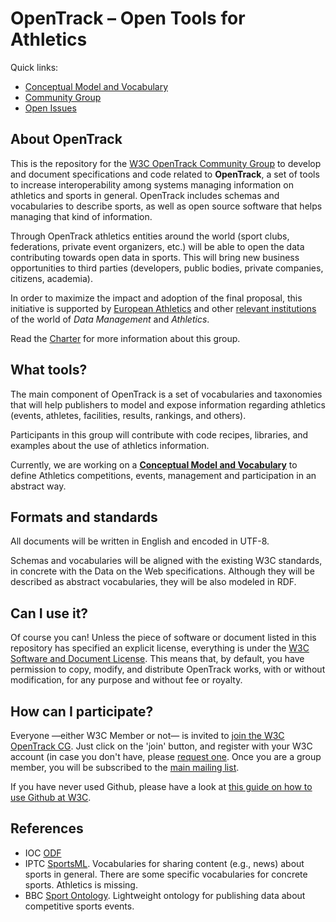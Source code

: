 # OpenTrack – Open Tools for Athletics

Quick links:
* [Conceptual Model and Vocabulary](https://w3c.github.io/opentrack-cg/spec/model/)
* [Community Group](https://www.w3.org/community/)
* [Open Issues](https://github.com/w3c/opentrack-cg/issues)

## About OpenTrack

This is the repository for the [W3C OpenTrack Community Group](https://www.w3.org/community/opentrack/) to develop and document specifications and code related to **OpenTrack**, a set of tools to increase interoperability among systems managing information on athletics and sports in general. OpenTrack includes schemas and vocabularies to describe sports, as well as open source software that helps managing that kind of information.

Through OpenTrack athletics entities around the world (sport clubs, federations, private event organizers, etc.) will be able to open the data contributing towards open data in sports. This will bring new business opportunities to third parties (developers, public bodies, private companies, citizens, academia). 

In order to maximize the impact and adoption of the final proposal, this initiative is supported by [European Athletics](http://www.european-athletics.org) and other [relevant institutions](https://www.w3.org/community/opentrack/participants) of the world of *Data Management* and *Athletics*.

Read the [Charter](https://w3c.github.io/opentrack-cg/charter.html) for more information about this group.

## What tools?

The main component of OpenTrack is a set of vocabularies and taxonomies that will help publishers to model and expose information regarding athletics (events, athletes, facilities, results, rankings, and others). 

Participants in this group will contribute with code recipes, libraries, and examples about the use of athletics information.

Currently, we are working on a **[Conceptual Model and Vocabulary](https://w3c.github.io/opentrack-cg/spec/model/)** to define Athletics competitions, events, management and participation in an abstract way.

## Formats and standards

All documents will be written in English and encoded in UTF-8.

Schemas and vocabularies will be aligned with the existing W3C standards, in concrete with the Data on the Web specifications. Although they will be described as abstract vocabularies, they will be also modeled in RDF.


## Can I use it?

Of course you can! Unless the piece of software or document listed in this repository has specified an explicit license, everything is under the [W3C Software and Document License](https://www.w3.org/Consortium/Legal/2015/copyright-software-and-document). This means that, by default, you have permission to copy, modify, and distribute OpenTrack works, with or without modification, for any purpose and without fee or royalty.

## How can I participate?

Everyone —either W3C Member or not— is invited to [join the W3C OpenTrack CG](https://www.w3.org/community/opentrack/). Just click on the 'join' button, and register with your W3C account (in case you don't have, please [request one](https://www.w3.org/accounts/request). Once you are a group member, you will be subscribed to the [main mailing list](https://lists.w3.org/Archives/Public/public-opentrack/).

If you have never used Github, please have a look at [this guide on how to use Github at W3C](https://www.w3.org/2006/tools/wiki/Github).

## References

* IOC [ODF](http://odf.olympictech.org/2016-Rio/rio_2016_OG.htm)
* IPTC [SportsML](https://iptc.org/standards/sportsml-g2/). Vocabularies for sharing content (e.g., news) about sports in general. There are some specific vocabularies for concrete sports. Athletics is missing.
* BBC [Sport Ontology](http://www.bbc.co.uk/ontologies/sport#). Lightweight ontology for publishing data about competitive sports events. 

